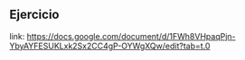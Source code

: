 

## Ejercicio

link: https://docs.google.com/document/d/1FWh8VHpaqPjn-YbyAYFESUKLxk2Sx2CC4gP-OYWgXQw/edit?tab=t.0


